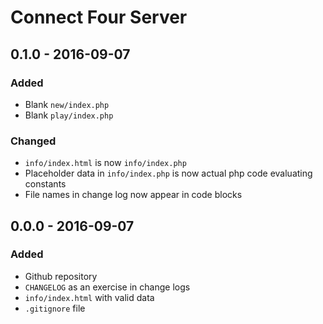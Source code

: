 # Connect Four Server

## 0.1.0 - 2016-09-07
### Added
- Blank `new/index.php`
- Blank `play/index.php`

### Changed
- `info/index.html` is now `info/index.php`
- Placeholder data in `info/index.php` is now actual php code evaluating constants
- File names in change log now appear in code blocks

## 0.0.0 - 2016-09-07
### Added
- Github repository
- `CHANGELOG` as an exercise in change logs
- `info/index.html` with valid data
- `.gitignore` file
